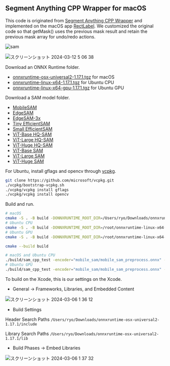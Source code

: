## Segment Anything CPP Wrapper for macOS

This code is originated from [Segment Anything CPP Wrapper](https://github.com/dinglufe/segment-anything-cpp-wrapper) and implemented on the macOS app [RectLabel](https://rectlabel.com). We customized the original code so that getMask() uses the previous mask result and retain the previous mask array for undo/redo actions. 

![sam](https://github.com/ryouchinsa/sam-cpp-macos/assets/1954306/8d41873d-c61c-43c6-a433-51fb5cd594c1)

![スクリーンショット 2024-03-12 5 06 38](https://github.com/ryouchinsa/sam-cpp-macos/assets/1954306/cee0f920-7041-4110-9319-d825e7c3f952)

Download an ONNX Runtime folder.
- [onnxruntime-osx-universal2-1.17.1.tgz](https://github.com/microsoft/onnxruntime/releases/download/v1.17.1/onnxruntime-osx-universal2-1.17.1.tgz) for macOS
- [onnxruntime-linux-x64-1.17.1.tgz](https://github.com/microsoft/onnxruntime/releases/download/v1.17.1/onnxruntime-linux-x64-1.17.1.tgz) for Ubuntu CPU
- [onnxruntime-linux-x64-gpu-1.17.1.tgz](https://github.com/microsoft/onnxruntime/releases/download/v1.17.1/onnxruntime-linux-x64-gpu-1.17.1.tgz) for Ubuntu GPU

Download a SAM model folder.
- [MobileSAM](https://huggingface.co/rectlabel/segment-anything-onnx-models/resolve/main/mobile_sam.zip)
- [EdgeSAM](https://huggingface.co/rectlabel/segment-anything-onnx-models/resolve/main/edge_sam.zip)
- [EdgeSAM-3x](https://huggingface.co/rectlabel/segment-anything-onnx-models/resolve/main/edge_sam_3x.zip)
- [Tiny EfficientSAM](https://huggingface.co/rectlabel/segment-anything-onnx-models/resolve/main/efficientsam_ti.zip)
- [Small EfficientSAM](https://huggingface.co/rectlabel/segment-anything-onnx-models/resolve/main/efficientsam_s.zip)
- [ViT-Base HQ-SAM](https://huggingface.co/rectlabel/segment-anything-onnx-models/resolve/main/sam_hq_vit_b.zip)
- [ViT-Large HQ-SAM](https://huggingface.co/rectlabel/segment-anything-onnx-models/resolve/main/sam_hq_vit_l.zip)
- [ViT-Huge HQ-SAM](https://huggingface.co/rectlabel/segment-anything-onnx-models/resolve/main/sam_hq_vit_h.zip)
- [ViT-Base SAM](https://huggingface.co/rectlabel/segment-anything-onnx-models/resolve/main/sam_vit_b_01ec64.zip)
- [ViT-Large SAM](https://huggingface.co/rectlabel/segment-anything-onnx-models/resolve/main/sam_vit_l_0b3195.zip)
- [ViT-Huge SAM](https://huggingface.co/rectlabel/segment-anything-onnx-models/resolve/main/sam_vit_h_4b8939.zip)

For Ubuntu, install gflags and opencv through [vcpkg](https://github.com/microsoft/vcpkg).
```bash
git clone https://github.com/microsoft/vcpkg.git
./vcpkg/bootstrap-vcpkg.sh
./vcpkg/vcpkg install gflags
./vcpkg/vcpkg install opencv
```

Build and run.

```bash
# macOS
cmake -S . -B build -DONNXRUNTIME_ROOT_DIR=/Users/ryo/Downloads/onnxruntime-osx-universal2-1.17.1
# Ubuntu CPU
cmake -S . -B build -DONNXRUNTIME_ROOT_DIR=/root/onnxruntime-linux-x64-1.17.1.tgz -DCMAKE_TOOLCHAIN_FILE=/root/vcpkg/scripts/buildsystems/vcpkg.cmake
# Ubuntu GPU
cmake -S . -B build -DONNXRUNTIME_ROOT_DIR=/root/onnxruntime-linux-x64-gpu-1.17.1.tgz -DCMAKE_TOOLCHAIN_FILE=/root/vcpkg/scripts/buildsystems/vcpkg.cmake

cmake --build build

# macOS and Ubuntu CPU
./build/sam_cpp_test -encoder="mobile_sam/mobile_sam_preprocess.onnx" -decoder="mobile_sam/mobile_sam.onnx" -image="david-tomaseti-Vw2HZQ1FGjU-unsplash.jpg" -device="cpu"
# Ubuntu GPU
./build/sam_cpp_test -encoder="mobile_sam/mobile_sam_preprocess.onnx" -decoder="mobile_sam/mobile_sam.onnx" -image="david-tomaseti-Vw2HZQ1FGjU-unsplash.jpg" -device="cuda:0"
```

To build on the Xcode, this is our settings on the Xcode.

- General -> Frameworks, Libraries, and Embedded Content

![スクリーンショット 2024-03-06 1 36 12](https://github.com/ryouchinsa/sam-cpp-macos/assets/1954306/f13b4006-ad18-4a32-92cd-179804682887)

- Build Settings

Header Search Paths
`/Users/ryo/Downloads/onnxruntime-osx-universal2-1.17.1/include`

Library Search Paths
`/Users/ryo/Downloads/onnxruntime-osx-universal2-1.17.1/lib`

- Build Phases -> Embed Libraries

![スクリーンショット 2024-03-06 1 37 32](https://github.com/ryouchinsa/sam-cpp-macos/assets/1954306/13ccda41-5d13-4e73-8b53-830ca0efa0b4)




